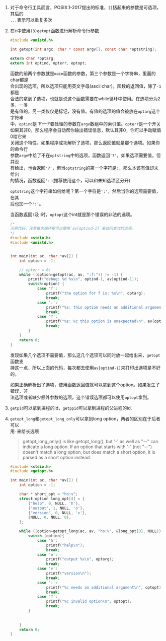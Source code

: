 1. 对于命令行工具而言，POSIX.1-2017提出的标准，`[]`括起来的参数是可选项，其后的  
   `...`表示可以重复多次

2. 在c中使用`(3)getopt`函数进行解析命令行参数

   ```c
   #include <unistd.h>

   int getopt(int argc, char * const argv[], const char *optstring);

   extern char *optarg;
   extern int optind, opterr, optopt;
   ```
   
   函数的前两个参数就是`main`函数的参数，第三个参数是一个字符串，里面的char都是  
   会出现的选项，所以选项只能用英文字母(ascii char)。函数的返回值，除了`-1`都是  
   合法的拿到了选项，也就是说这个函数需要在while循环中使用。在选项分为2类，一类  
   是有值的，另一类仅仅是标记，没有值。有值的选项的值会被放在`optarg`这个字符串  
   中，`optind`是*下一个*要处理的参数在`argv`数组中的索引值。`opterr`是一个开关  
   如果其非0，那么程序会自动帮你输出错误信息，默认其非0，你可以手动赋值0给它来  
   关闭这个特性。如果程序成功解析了选项，那么返回值就是那个选项。如果你的命令行  
   参数`argv`中给了不在`optstring`中的选项，函数返回`'?'`。如果选项需要值，但并没  
   有给出，也会返回`'?'`，但当`optstring`的第一个字符是`:`，那么本该有值却未给出  
   的情况，函数返回`':'`(推荐使用这个，可以和未知选项区分开)  

   `optstring`这个字符串如何给呢？第一个字符是`':'`，然后当你的选项需要值，在其  
   后也加一个`':'`。

   当函数返回`?`及`:`时，`optopt`这个int就是那个错误的非法的选项。
   

   ```c
   /*
   示例代码，注意每次循环都可以使用`av[optind-1]`来访问本次的选项。
   */
   #include <stdio.h>
   #include <unistd.h>


   int main(int ac, char *av[]) {
       int option = -1;

       // opterr = 0;
       while ((option=getopt(ac, av, ":f:")) != -1) {
           printf("debug: %d %s\n", optind-1, av[optind-1]);
           switch(option) {
               case 'f': 
                   printf("the option for f is: %s\n", optarg);
                   break;
               case ':':
                   printf("%s: this option needs an additional argument\n", av[optind-1]);
                   break;
               case '?': 
                   printf("%s: %c this option is unexpected\n", av[optind-1], optopt);
                   break;
           }
       }
       return 0;
   }
   ```

   发现如果几个选项不需要值，那么这几个选项可以同时放一起给出来，`getopt`函数支  
   持这一点，所以上面的代码，每次都去使用`av[optind-1]`来打印出选项是不好的。
  
   如果正确解析出了选项，使用函数返回值就可以拿到这个option。如果发生了错误，非  
   法选项或者缺少额外参数的选项，这个错误选项都可以使用`optopt`拿到。

3. `getpid`可以拿到进程的id，`getppid`可以拿到进程的父进程的id.


4. `getopt_long`和`getopt_long_only`可以拿到long option，两者的区别在于后者可以  
   用`-`来给长选项
    
   > getopt_long_only() is like getopt_long(), but '-' as well as "--" can 
     indicate a long option.  If an option that  starts  with  '-' (not "--")
     doesn't match a long option, but does match a short option, it is parsed 
     as a short option instead.

    ```c
    #include <stdio.h>
    #include <getopt.h>

    int main(int ac, char *av[]) {
        int option = -1;

        char * short_opt = "ho:v";
        struct option long_opt[4] = {
            {"help", 0, NULL, 'h'},
            {"output", 1, NULL, 'o'},
            {"version", 0, NULL, 'v'},
            {NULL, 0, NULL, 0},
        };

        while ((option=getopt_long(ac, av, "ho:v", &long_opt[0], NULL)) != -1) {
            switch (option){
                case 'h':
                    printf("help\n");
                    break;
                case 'o':
                    printf("output %s\n", optarg);
                    break;
                case 'v':
                    printf("version\n");
                    break;
                case ':':
                    printf("%c needs an additional argument\n", optopt);
                    break;
                case '?':
                    printf("%c invalid option\n", optopt);
                    break;
            }
                
            
        }
        return 0;
    }
    ```
